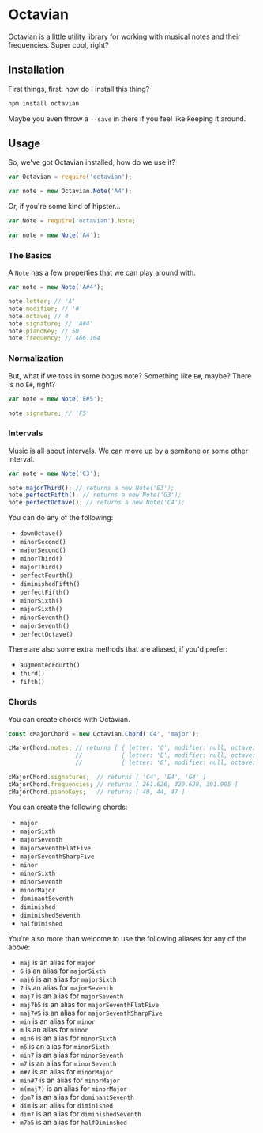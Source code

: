 # Octavian

Octavian is a little utility library for working with musical notes and their frequencies. Super cool, right?

## Installation

First things, first: how do I install this thing?

```js
npm install octavian
```

Maybe you even throw a `--save` in there if you feel like keeping it around.

## Usage

So, we've got Octavian installed, how do we use it?

```js
var Octavian = require('octavian');

var note = new Octavian.Note('A4');
```

Or, if you're some kind of hipster…

```js
var Note = require('octavian').Note;

var note = new Note('A4');
```

### The Basics

A `Note` has a few properties that we can play around with.

```js
var note = new Note('A#4');

note.letter; // 'A'
note.modifier; // '#'
note.octave; // 4
note.signature; // 'A#4'
note.pianoKey; // 50
note.frequency; // 466.164
```

### Normalization

But, what if we toss in some bogus note? Something like `E#`, maybe? There is no `E#`, right?

```js
var note = new Note('E#5');

note.signature; // 'F5'
```

### Intervals

Music is all about intervals. We can move up by a semitone or some other interval.

```js
var note = new Note('C3');

note.majorThird(); // returns a new Note('E3');
note.perfectFifth(); // returns a new Note('G3');
note.perfectOctave(); // returns a new Note('C4');
```

You can do any of the following:

* `downOctave()`
* `minorSecond()`
* `majorSecond()`
* `minorThird()`
* `majorThird()`
* `perfectFourth()`
* `diminishedFifth()`
* `perfectFifth()`
* `minorSixth()`
* `majorSixth()`
* `minorSeventh()`
* `majorSeventh()`
* `perfectOctave()`

There are also some extra methods that are aliased, if you'd prefer:

* `augmentedFourth()`
* `third()`
* `fifth()`

### Chords

You can create chords with Octavian.

```js
const cMajorChord = new Octavian.Chord('C4', 'major');

cMajorChord.notes; // returns [ { letter: 'C', modifier: null, octave: 4 },
                   //           { letter: 'E', modifier: null, octave: 4 },
                   //           { letter: 'G', modifier: null, octave: 4 } ]

cMajorChord.signatures;  // returns [ 'C4', 'E4', 'G4' ]
cMajorChord.frequencies; // returns [ 261.626, 329.628, 391.995 ]
cMajorChord.pianoKeys;   // returns [ 40, 44, 47 ]
```

You can create the following chords:

* `major`
* `majorSixth`
* `majorSeventh`
* `majorSeventhFlatFive`
* `majorSeventhSharpFive`
* `minor`
* `minorSixth`
* `minorSeventh`
* `minorMajor`
* `dominantSeventh`
* `diminished`
* `diminishedSeventh`
* `halfDimished`

You're also more than welcome to use the following aliases for any of the above:

* `maj` is an alias for `major`
* `6` is an alias for `majorSixth`
* `maj6` is an alias for `majorSixth`
* `7` is an alias for `majorSeventh`
* `maj7` is an alias for `majorSeventh`
* `maj7b5` is an alias for `majorSeventhFlatFive`
* `maj7#5` is an alias for `majorSeventhSharpFive`
* `min` is an alias for `minor`
* `m` is an alias for `minor`
* `min6` is an alias for `minorSixth`
* `m6` is an alias for `minorSixth`
* `min7` is an alias for `minorSeventh`
* `m7` is an alias for `minorSeventh`
* `m#7` is an alias for `minorMajor`
* `min#7` is an alias for `minorMajor`
* `m(maj7)` is an alias for `minorMajor`
* `dom7` is an alias for `dominantSeventh`
* `dim` is an alias for `diminished`
* `dim7` is an alias for `diminishedSeventh`
* `m7b5` is an alias for `halfDiminshed`
